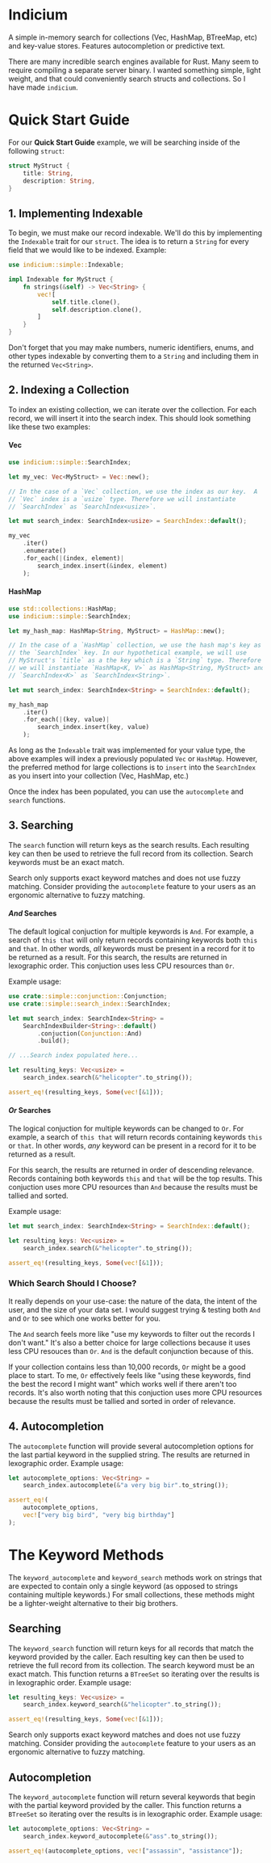 # Indicium

A simple in-memory search for collections (Vec, HashMap, BTreeMap, etc) and
key-value stores. Features autocompletion or predictive text.

There are many incredible search engines available for Rust. Many seem to
require compiling a separate server binary. I wanted something simple, light
weight, and that could conveniently search structs and collections. So I have
made `indicium`.

# Quick Start Guide

For our **Quick Start Guide** example, we will be searching inside of the
following `struct`:

```rust
struct MyStruct {
    title: String,
    description: String,
}
```

## 1. Implementing Indexable

To begin, we must make our record indexable. We'll do this by implementing the
`Indexable` trait for our `struct`. The idea is to return a `String` for every
field that we would like to be indexed. Example:

```rust
use indicium::simple::Indexable;

impl Indexable for MyStruct {
    fn strings(&self) -> Vec<String> {
        vec![
            self.title.clone(),
            self.description.clone(),
        ]
    }
}
```

Don't forget that you may make numbers, numeric identifiers, enums, and other
types indexable by converting them to a `String` and including them in the
returned `Vec<String>`.

## 2. Indexing a Collection

To index an existing collection, we can iterate over the collection. For each
record, we will insert it into the search index. This should look something
like these two examples:

#### Vec

```rust
use indicium::simple::SearchIndex;

let my_vec: Vec<MyStruct> = Vec::new();

// In the case of a `Vec` collection, we use the index as our key.  A
// `Vec` index is a `usize` type. Therefore we will instantiate
// `SearchIndex` as `SearchIndex<usize>`.

let mut search_index: SearchIndex<usize> = SearchIndex::default();

my_vec
    .iter()
    .enumerate()
    .for_each(|(index, element)|
        search_index.insert(&index, element)
    );
```

#### HashMap

```rust
use std::collections::HashMap;
use indicium::simple::SearchIndex;

let my_hash_map: HashMap<String, MyStruct> = HashMap::new();

// In the case of a `HashMap` collection, we use the hash map's key as
// the `SearchIndex` key. In our hypothetical example, we will use
// MyStruct's `title` as a the key which is a `String` type. Therefore
// we will instantiate `HashMap<K, V>` as HashMap<String, MyStruct> and
// `SearchIndex<K>` as `SearchIndex<String>`.

let mut search_index: SearchIndex<String> = SearchIndex::default();

my_hash_map
    .iter()
    .for_each(|(key, value)|
        search_index.insert(key, value)
    );
```

As long as the `Indexable` trait was implemented for your value type, the above
examples will index a previously populated `Vec` or `HashMap`. However, the
preferred method for large collections is to `insert` into the `SearchIndex` as
you insert into your collection (Vec, HashMap, etc.)

Once the index has been populated, you can use the `autocomplete` and `search`
functions.

## 3. Searching

The `search` function will return keys as the search results. Each resulting
key can then be used to retrieve the full record from its collection. Search
keywords must be an exact match.

Search only supports exact keyword matches and does not use fuzzy matching.
Consider providing the `autocomplete` feature to your users as an ergonomic
alternative to fuzzy matching.

#### _And_ Searches

The default logical conjuction for multiple keywords is `And`. For example, a
search of `this that` will only return records containing keywords both `this`
and `that`. In other words, _all_ keywords must be present in a record for it to
be returned as a result. For this search, the results are returned in
lexographic order. This conjuction uses less CPU resources than `Or`.

Example usage:

```rust
use crate::simple::conjunction::Conjunction;
use crate::simple::search_index::SearchIndex;

let mut search_index: SearchIndex<String> =
	SearchIndexBuilder<String>::default()
		.conjuction(Conjunction::And)
		.build();

// ...Search index populated here...

let resulting_keys: Vec<usize> =
    search_index.search(&"helicopter".to_string());

assert_eq!(resulting_keys, Some(vec![&1]));
```

#### _Or_ Searches

The logical conjuction for multiple keywords can be changed to `Or`. For
example, a search of `this that` will return records containing keywords `this`
or `that`. In other words, _any_ keyword can be present in a record for it to be
returned as a result.

For this search, the results are returned in order of descending relevance.
Records containing both keywords `this` and `that` will be the top results. This
conjuction uses more CPU resources than `And` because the results must be
tallied and sorted.

Example usage:

```rust
let mut search_index: SearchIndex<String> = SearchIndex::default();

let resulting_keys: Vec<usize> =
    search_index.search(&"helicopter".to_string());

assert_eq!(resulting_keys, Some(vec![&1]));
```

### Which Search Should I Choose?

It really depends on your use-case: the nature of the data, the intent of the
user, and the size of your data set. I would suggest trying & testing both `And`
and `Or` to see which one works better for you.

The `And` search feels more like "use my keywords to filter out the records I
don't want." It's also a better choice for large collections because it uses
less CPU resouces than `Or`. `And` is the default conjunction because of this.

If your collection contains less than 10,000 records, `Or` might be a good place
to start. To me, `Or` effectively feels like "using these keywords, find the
best the record I might want" which works well if there aren't too records. It's
also worth noting that this conjuction uses more CPU resources because the
results must be tallied and sorted in order of relevance.

## 4. Autocompletion

The `autocomplete` function will provide several autocompletion options for the
last partial keyword in the supplied string. The results are returned in
lexographic order. Example usage:

```rust
let autocomplete_options: Vec<String> =
    search_index.autocomplete(&"a very big bir".to_string());

assert_eq!(
	autocomplete_options,
	vec!["very big bird", "very big birthday"]
);
```

# The Keyword Methods

The `keyword_autocomplete` and `keyword_search` methods work on strings that are
expected to contain only a single keyword (as opposed to strings containing
multiple keywords.) For small collections, these methods might be a
lighter-weight alternative to their big brothers.

## Searching

The `keyword_search` function will return keys for all records that match the
keyword provided by the caller. Each resulting key can then be used to retrieve
the full record from its collection. The search keyword must be an exact match.
This function returns a `BTreeSet` so iterating over the results is in
lexographic order. Example usage:

```rust
let resulting_keys: Vec<usize> =
	search_index.keyword_search(&"helicopter".to_string());

assert_eq!(resulting_keys, Some(vec![&1]));
```

Search only supports exact keyword matches and does not use fuzzy matching.
Consider providing the `autocomplete` feature to your users as an ergonomic
alternative to fuzzy matching.

## Autocompletion

The `keyword_autocomplete` function will return several keywords that begin with
the partial keyword provided by the caller. This function returns a `BTreeSet`
so iterating over the results is in lexographic order. Example usage:

```rust
let autocomplete_options: Vec<String> =
	search_index.keyword_autocomplete(&"ass".to_string());

assert_eq!(autocomplete_options, vec!["assassin", "assistance"]);
```
